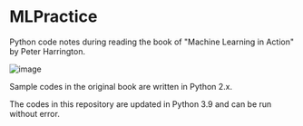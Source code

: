 # MLPractice
Python code notes during reading the book of "Machine Learning in Action" by Peter Harrington.



![image](https://user-images.githubusercontent.com/13554041/158934070-b9ebeb0d-cbb4-4734-8495-666f0967ccdf.png)


Sample codes in the original book are written in Python 2.x.

The codes in this repository are updated in Python 3.9 and can be run without error.
